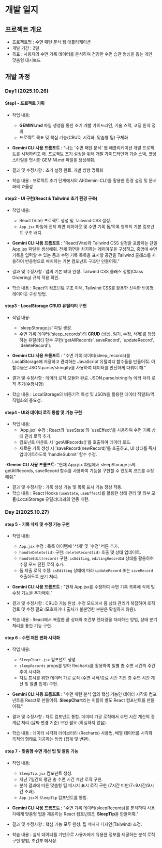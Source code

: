 # 개발 일지

## 프로젝트 개요
- 프로젝트명 : 수면 패턴 분석 웹 애플리케이션
- 개발 기간 : 2일
- 목표 : 사용자의 수면 기록 데이터를 분석하여 건강한 수면 습관 형성을 돕는 개인 맞춤형 대시보드

## 개발 과정

### Day1 (2025.10.26)

#### Step1 - 프로젝트 기획
- 작업 내용:
    - **GEMINI.md** 파일 생성을 통한 초기 개발 가이드라인, 기술 스택, 코딩 원칙 정의
    - 프로젝트 목표 및 핵심 기능(CRUD, 시각화, 맞춤형 팁) 구체화
    
- **Gemini CLI 사용 프롬포트** : "나는 '수면 패턴 분석' 웹 애플리케이션 개발 프로젝트를 시작하려고 해. 프로젝트 초기 설정을 위해 개발 가이드라인과 기술 스택, 코딩 스타일을 명시한 GEMINI.md 파일을 생성해줘.

- 결과 및 수정사항 : 초기 설정 완료. 개발 방향 명확화
- 학습 내용 : 프로젝트 초기 단계에서의 AI(Gemini CLI)를 활용한 환경 설정 및 문서화의 효율성

#### step2 - UI 구현(React & Tailwind 초기 환경 구축)
- 작업 내용:
    - React (Vite) 프로젝트 생성 및 Tailwind CSS 설정.
    - `App.jsx` 파일에 전체 화면 레이아웃 및 수면 기록 폼/목록 영역의 기본 컴포넌트 구조 배치.

- **Gemini CLI 사용 프롬포트** : "React(Vite)와 Tailwind CSS 설정을 포함하는 단일 App.jsx 파일을 생성해줘. 전체 화면을 차지하는 레이아웃을 구성하고, 중앙에 수면 기록을 입력할 수 있는 폼과 수면 기록 목록을 표시할 공간을 Tailwind 클래스를 사용하여 반응형으로 배치하는 기본 컴포넌트 구조만 만들어줘."

- 결과 및 수정사항 : 앱의 기본 뼈대 완성. Tailwind CSS 클래스 정렬(Class Ordering) 규칙 적용 확인.
- 학습 내용 : React의 컴포넌트 구조 이해, Tailwind CSS를 활용한 신속한 반응형 레이아웃 구성 방법.

#### step3 - LocalStorage CRUD 유틸리티 구현
- 작업 내용:
    - 'sleepStorage.js' 파일 생성.
    - 수면 기록 데이터('sleep_records')의 **CRUD** (생성, 읽기, 수정, 삭제)를 담당하는 유틸리티 함수 구현('getAllRecords','saveRecord', 'updateRecord', 'deleteRecord').

- **Gemini CLI 사용 프롬포트** : "수면 기록 데이터(sleep_records)를 LocalStorage에 저장하고 관리하는 JavaScript 유틸리티 함수들을 만들어줘. 이 함수들은 JSON.parse/stringify를 사용하여 데이터를 안전하게 다뤄야 해."

- 결과 및 수정사항 : 데이터 로직 모듈화 완료. JSON.parse/stringify 에러 처리 로직 추가(수정사항)
- 학습 내용 : LocalStorage의 비동기적 특성 및 JSON을 활용한 데이터 직렬화/역직렬화의 중요성.

#### step4 - UI와 데이터 로직 통합 및 기능 구현
- 작업 내용:
    - 'App.jsx' 수정 : React의 'useState'와 'useEffect'를 사용하여 수면 기록 상태 관리 로직 추가.
    - 컴포넌트 마운트 시 'getAllRecords()'를 호출하여 데이터 로드.
    - 새로운 기록 생성 시 'saveRecord(newRecord)'를 호출하고, UI 상태를 즉시 업데이트하도록 'handleSubmit' 함수 수정.

-**Gemini CLI 사용 프롬프트**: "현재 App.jsx 파일에서 sleepStorage.js의 getAllRecords, saveRecord 함수를 사용하여 기능을 구현할 수 있도록 코드를 수정해줘."

- 결과 및 수정사항 : 기록 생성 기능 및 목록 표시 기능 정상 작동.
- 학습 내용 : React Hooks (`useState`, `useEffect`)를 활용한 상태 관리 및 외부 모듈(LocalStorage 유틸리티)과의 연동 패턴.

### Day 2(2025.10.27)

#### step 5 - 기록 삭제 및 수정 기능 구현
- 작업 내용:
    - `App.jsx` 수정 : 목록 아이템에 '삭제' 및 '수정' 버튼 추가.
    - `handleDelete(id)` 구현: `deleteRecord(id)` 호출 및 상태 업데이트.
    - `handleEdit(record)` 구현: `isEditing`, `editingRecordId` 상태를 활용하여 수정 모드 전환 로직 추가.
    - 폼 제출 로직 수정: `isEditing` 상태에 따라 `updateRecord` 또는 `saveRecord` 호출하도록 분기 처리.

- **Gemini CLI 사용 프롬프트** : "현재 App.jsx를 수정하여 수면 기록 목록에 삭제 및 수정 기능을 추가해줘."

- 결과 및 수정사항 : CRUD 기능 완성. 수정 모드에서 폼 상태 관리가 복잡하여 로직 검토 및 수정 필요 (모호하거나 출처가 불분명한 부분은 확실하지 않음).
- 학습 내용 : React에서 복잡한 폼 상태와 조건부 렌더링을 처리하는 방법, 상태 분기 처리를 통한 기능 구현.

#### step 6 - 수면 패턴 변화 시각화
- 작업 내용:
    - `SleepChart.jsx` 컴포넌트 생성.
    - `sleepRecords` props를 받아 Recharts를 활용하여 일별 총 수면 시간의 주간 추이 시각화.
    - 차트 표시를 위한 데이터 가공 로직 (수면 시작/종료 시간 기반 총 수면 시간 계산 및 일별 집계) 구현.

- **Gemini CLI 사용 프롬프트** : "수면 패턴 분석 앱의 핵심 기능인 데이터 시각화 컴포넌트를 React로 만들어줘. **SleepChart**라는 이름의 별도 React 컴포넌트를 만들어줘."

- 결과 및 수정사항 : 차트 컴포넌트 통합. 데이터 가공 로직에서 수면 시간 계산의 경계값 처리 (날짜 변경 기준) 보완 필요 (확실하지 않음).
- 학습 내용 : 데이터 시각화 라이브러리 (Recharts) 사용법, 배열 데이터를 시각화 목적의 형태로 가공하는 방법 (집계 및 변환).

#### step 7 - 맞춤형 수면 개선 팁 및 알림 기능
- 작업 내용:
    - `SleepTip.jsx` 컴포넌트 생성.
    - 지난 7일간의 평균 총 수면 시간 계산 로직 구현.
    - 분석 결과에 따른 맞춤형 팁 메시지 표시 로직 구현 (7시간 미만/7~9시간/9시간 초과).
    - `App.jsx`에 `SleepTip` 컴포넌트를 통합.

- **Gemini CLI 사용 프롬프트** : "수면 기록 데이터(sleepRecords)를 분석하여 사용자에게 맞춤형 팁을 제공하는 React 컴포넌트인 **SleepTip**을 만들어줘."

- 결과 및 수정사항 : 핵심 기능 모두 완성. 팁 메시지 디자인(Tailwind) 조정.
- 학습 내용 : 실제 데이터를 기반으로 사용자에게 유용한 정보를 제공하는 분석 로직 구현 방법, 조건부 메시징.
